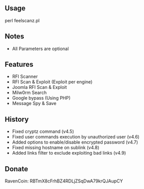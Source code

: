 ## Usage
perl feelscanz.pl 

## Notes
 + All Parameters are optional 

## Features
 + RFI Scanner 
 + RFI Scan & Exploit (Exploit per engine) 
 + Joomla RFI Scan & Exploit 
 + Milw0rm Search 
 + Google bypass (Using PHP) 
 + Message Spy & Save 

## History
 + Fixed cryptz command (v4.5)
 + Fixed user commands execution by unauthorized user (v4.6)
 + Added options to enable/disable encrypted password (v4.7)
 + Fixed missing hostname on sublink (v4.8)
 + Added links filter to exclude exploiting bad links (v4.9)
 
 ## Donate
 RavenCoin: RBTmX8cFrhBZ4RDLjZSqDwA79krQJAupCY
